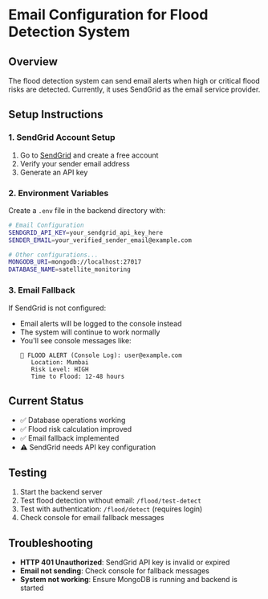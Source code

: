 # Email Configuration for Flood Detection System

## Overview
The flood detection system can send email alerts when high or critical flood risks are detected. Currently, it uses SendGrid as the email service provider.

## Setup Instructions

### 1. SendGrid Account Setup
1. Go to [SendGrid](https://sendgrid.com/) and create a free account
2. Verify your sender email address
3. Generate an API key

### 2. Environment Variables
Create a `.env` file in the backend directory with:

```bash
# Email Configuration
SENDGRID_API_KEY=your_sendgrid_api_key_here
SENDER_EMAIL=your_verified_sender_email@example.com

# Other configurations...
MONGODB_URI=mongodb://localhost:27017
DATABASE_NAME=satellite_monitoring
```

### 3. Email Fallback
If SendGrid is not configured:
- Email alerts will be logged to the console instead
- The system will continue to work normally
- You'll see console messages like:
  ```
  📧 FLOOD ALERT (Console Log): user@example.com
     Location: Mumbai
     Risk Level: HIGH
     Time to Flood: 12-48 hours
  ```

## Current Status
- ✅ Database operations working
- ✅ Flood risk calculation improved
- ✅ Email fallback implemented
- ⚠️ SendGrid needs API key configuration

## Testing
1. Start the backend server
2. Test flood detection without email: `/flood/test-detect`
3. Test with authentication: `/flood/detect` (requires login)
4. Check console for email fallback messages

## Troubleshooting
- **HTTP 401 Unauthorized**: SendGrid API key is invalid or expired
- **Email not sending**: Check console for fallback messages
- **System not working**: Ensure MongoDB is running and backend is started
